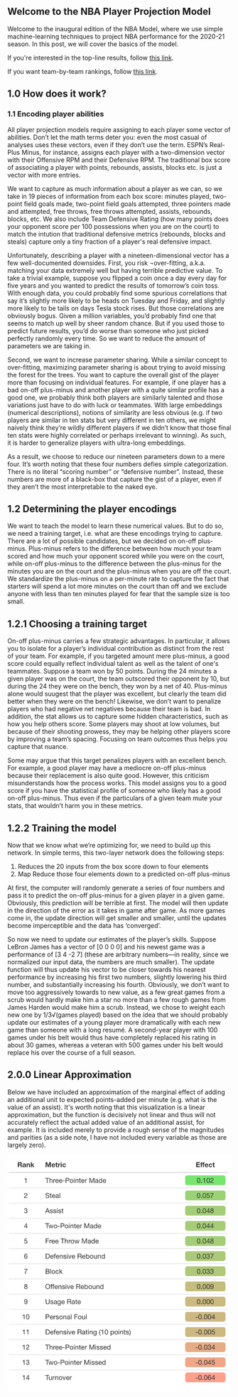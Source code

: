 ## Welcome to the NBA Player Projection Model

Welcome to the inaugural edition of the NBA Model, where we use simple machine-learning techniques to project NBA performance for the 2020-21 season. In this post, we will cover the basics of the model.

If you're interested in the top-line results, follow <a href="https://williamjackarnesen.github.io/nba-player-projections/rankings" title="Rankings">this link</a>. 

If you want team-by-team rankings, follow <a href="https://williamjackarnesen.github.io/nba-player-projections/team_results" title="Team Rankings">this link</a>. 

## 1.0 How does it work?


### 1.1 Encoding player abilities

All player projection models require assigning to each player some vector of abilities. Don’t let the math terms deter you: even the most casual of analyses uses these vectors, even if they don’t use the term. ESPN’s Real-Plus Minus, for instance, assigns each player with a two-dimension vector with their Offensive RPM and their Defensive RPM. The traditional box score of associating a player with points, rebounds, assists, blocks etc. is just a vector with more entries.

We want to capture as much information about a player as we can, so we take in 19 pieces of information from each box score: minutes played, two-point field goals made, two-point field goals attempted, three pointers made and attempted, free throws, free throws attempted, assists, rebounds, blocks, etc. We also include Team Defensive Rating (how many points does your opponent score per 100 possessions when you are on the court) to match the intution that traditional defensive metrics (rebounds, blocks and steals) capture only a tiny fraction of a player's real defensive impact. 

Unfortunately, describing a player with a nineteen-dimensional vector has a few well-documented downsides. First, you risk ¬over-fitting, a.k.a. matching your data extremely well but having terrible predictive value. To take a trivial example, suppose you flipped a coin once a day every day for five years and you wanted to predict the results of tomorrow’s coin toss. With enough data, you could probably find some spurious correlations that say it’s slightly more likely to be heads on Tuesday and Friday, and slightly more likely to be tails on days Tesla stock rises. But those correlations are obviously bogus. Given a million variables, you’d probably find one that seems to match up well by sheer random chance. But if you used those to predict future results, you’d do worse than someone who just picked perfectly randomly every time. So we want to reduce the amount of parameters we are taking in.

Second, we want to increase parameter sharing. While a similar concept to over-fitting, maximizing parameter sharing is about trying to avoid missing the forest for the trees. You want to capture the overall gist of the player more than focusing on individual features. For example, if one player has a bad on-off plus-minus and another player with a quite similar profile has a good one, we probably think both players are similarly talented and those variations just have to do with luck or teammates. With large embeddings (numerical descriptions), notions of similarity are less obvious (e.g. if two players are similar in ten stats but very different in ten others, we might naively think they’re wildly different players if we didn’t know that those final ten stats were highly correlated or perhaps irrelevant to winning). As such, it is harder to generalize players with ultra-long embeddings.

As a result, we choose to reduce our nineteen parameters down to a mere four. It’s worth noting that these four numbers defies simple categorization. There is no literal “scoring number” or “defensive number”. Instead, these numbers are more of a black-box that capture the gist of a player, even if they aren’t the most interpretable to the naked eye.

## 1.2 Determining the player encodings

We want to teach the model to learn these numerical values. But to do so, we need a training target, i.e. what are these encodings trying to capture. There are a lot of possible candidates, but we decided on on-off plus-minus. Plus-minus refers to the difference between how much your team scored and how much your opponent scored while you were on the court, while on-off plus-minus to the difference between the plus-minus for the minutes you are on the court and the plus-minus when you are off the court. We standardize the plus-minus on a per-minute rate to capture the fact that starters will spend a lot more minutes on the court than off and we exclude anyone with less than ten minutes played for fear that the sample size is too small.

## 1.2.1 Choosing a training target

On-off plus-minus carries a few strategic advantages. In particular, it allows you to isolate for a player’s individual contribution as distinct from the rest of your team. For example, if you targeted amount mere plus-minus, a good score could equally reflect individual talent as well as the talent of one's teammates. Suppose a team won by 50 points. During the 24 minutes a given player was on the court, the team outscored their opponent by 10, but during the 24 they were on the bench, they won by a net of 40. Plus-minus alone would suugest that the player was excellent, but clearly the team did better when they were on the bench! Likewise, we don’t want to penalize players who had negative net negatives because their team is bad. In addition, the stat allows us to capture some hidden characteristics, such as how you help others score. Some players may shoot at low volumes, but because of their shooting prowess, they may be helping other players score by improving a team’s spacing. Focusing on team outcomes thus helps you capture that nuance.

Some may argue that this target penalizes players with an excellent bench. For example, a good player may have a mediocre on-off plus-minus because their replacement is also quite good. However, this criticism misunderstands how the process works. This model assigns you to a good score if you have the statistical profile of someone who likely has a good on-off plus-minus. Thus even if the particulars of a given team mute your stats, that wouldn’t harm you in these metrics.

## 1.2.2 Training the model

Now that we know what we’re optimizing for, we need to build up this network. In simple terms, this two-layer network does the following steps:

1. Reduces the 20 inputs from the box score down to four elements
2. Map Reduce those four elements down to a predicted on-off plus-minus

At first, the computer will randomly generate a series of four numbers and pass it to predict the on-off plus-minus for a given player in a given game. Obviously, this prediction will be terrible at first. The model will then update in the direction of the error as it takes in game after game. As more games come in, the update direction will get smaller and smaller, until the updates become imperceptible and the data has ‘converged’.

So now we need to update our estimates of the player’s skills. Suppose LeBron James has a vector of [0 0 0 0] and his newest game was a performance of [3 4 -2 7] (these are arbitrary numbers—in reality, since we normalized our input data, the numbers are much smaller). The update function will thus update his vector to be closer towards his nearest performance by increasing his first two numbers, slightly lowering his third number, and substantially increasing his fourth. Obviously, we don’t want to move too aggressively towards to new value, as a few great games from a scrub would hardly make him a star no more than a few rough games from James Harden would make him a scrub. Instead, we chose to weight each new one by 1/3√(games played) based on the idea that we should probably update our estimates of a young player more dramatically with each new game than someone with a long resumé. A second-year player with 100 games under his belt would thus have completely replaced his rating in about 30 games, whereas a veteran with 500 games under his belt would replace his over the course of a full season.


## 2.0.0 Linear Approximation

Below we have included an approximation of the marginal effect of adding an additional unit to expected points-added per minute (e.g. what is the value of an assist). It's worth noting that this visualization is a linear approximation, but the function is decisively not linear and thus will not accurately reflect the actual added value of an additional assist, for example. It is included merely to provide a rough sense of the magnitudes and parities (as a side note, I have not included every variable as those are largely zero).

![margins](https://github.com/williamjackarnesen/nba-player-projections/raw/main/images/Margins.png)


